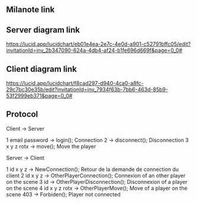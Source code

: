 ## Milanote link

## Server diagram link

https://lucid.app/lucidchart/eb01e4ea-2e7c-4e0d-a901-c52791bffc05/edit?invitationId=inv_2b347090-624a-4db4-af24-b1fe696d669f&page=0_0#

## Client diagram link

https://lucid.app/lucidchart/f8cad297-d940-4ca0-a8fc-29c7bc30e35b/edit?invitationId=inv_7934f63b-7bb6-463d-85b9-53f2999eb371&page=0_0#

## Protocol

Client -> Server

1 email password -> login(); Connection
2                -> disconnect(); Disconnection
3 x y z rotx     -> move(); Move the player

Server -> Client

1 id x y z      -> NewConnection(); Retour de la demande de connection du client
2 id x y z      -> OtherPlayerConnection(); Connexion of an other player on the scene
3 id            -> OtherPlayerDisconnection(); Disconnexion of a player on the scene
4 id x y z rotx -> OtherPlayerMove(); Move of a player on the scene
403             -> Forbiden(); Player not connected